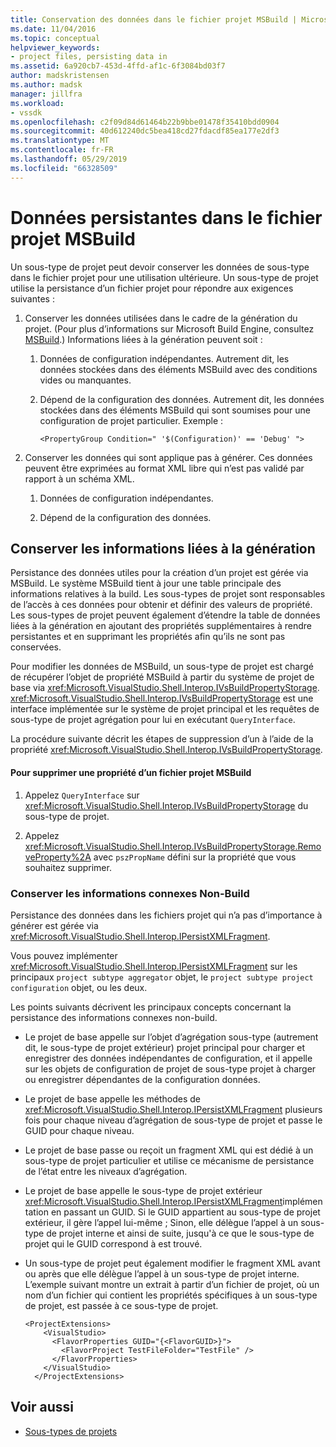 ```yaml
---
title: Conservation des données dans le fichier projet MSBuild | Microsoft Docs
ms.date: 11/04/2016
ms.topic: conceptual
helpviewer_keywords:
- project files, persisting data in
ms.assetid: 6a920cb7-453d-4ffd-af1c-6f3084bd03f7
author: madskristensen
ms.author: madsk
manager: jillfra
ms.workload:
- vssdk
ms.openlocfilehash: c2f09d84d61464b22b9bbe01478f35410bdd0904
ms.sourcegitcommit: 40d612240dc5bea418cd27fdacdf85ea177e2df3
ms.translationtype: MT
ms.contentlocale: fr-FR
ms.lasthandoff: 05/29/2019
ms.locfileid: "66328509"
---
```

# <a name="persisting-data-in-the-msbuild-project-file"></a>Données persistantes dans le fichier projet MSBuild
Un sous-type de projet peut devoir conserver les données de sous-type dans le fichier projet pour une utilisation ultérieure. Un sous-type de projet utilise la persistance d’un fichier projet pour répondre aux exigences suivantes :

1. Conserver les données utilisées dans le cadre de la génération du projet. (Pour plus d’informations sur Microsoft Build Engine, consultez [MSBuild](../../msbuild/msbuild.md).) Informations liées à la génération peuvent soit :

    1. Données de configuration indépendantes. Autrement dit, les données stockées dans des éléments MSBuild avec des conditions vides ou manquantes.

    2. Dépend de la configuration des données. Autrement dit, les données stockées dans des éléments MSBuild qui sont soumises pour une configuration de projet particulier. Exemple :

        ```
        <PropertyGroup Condition=" '$(Configuration)' == 'Debug' ">
        ```

2. Conserver les données qui sont applique pas à générer. Ces données peuvent être exprimées au format XML libre qui n’est pas validé par rapport à un schéma XML.

    1. Données de configuration indépendantes.

    2. Dépend de la configuration des données.

## <a name="persisting-build-related-information"></a>Conserver les informations liées à la génération
 Persistance des données utiles pour la création d’un projet est gérée via MSBuild. Le système MSBuild tient à jour une table principale des informations relatives à la build. Les sous-types de projet sont responsables de l’accès à ces données pour obtenir et définir des valeurs de propriété. Les sous-types de projet peuvent également d’étendre la table de données liées à la génération en ajoutant des propriétés supplémentaires à rendre persistantes et en supprimant les propriétés afin qu’ils ne sont pas conservées.

 Pour modifier les données de MSBuild, un sous-type de projet est chargé de récupérer l’objet de propriété MSBuild à partir du système de projet de base via <xref:Microsoft.VisualStudio.Shell.Interop.IVsBuildPropertyStorage>. <xref:Microsoft.VisualStudio.Shell.Interop.IVsBuildPropertyStorage> est une interface implémentée sur le système de projet principal et les requêtes de sous-type de projet agrégation pour lui en exécutant `QueryInterface`.

 La procédure suivante décrit les étapes de suppression d’un à l’aide de la propriété <xref:Microsoft.VisualStudio.Shell.Interop.IVsBuildPropertyStorage>.

#### <a name="to-remove-a-property-from-an-msbuild-project-file"></a>Pour supprimer une propriété d’un fichier projet MSBuild

1. Appelez `QueryInterface` sur <xref:Microsoft.VisualStudio.Shell.Interop.IVsBuildPropertyStorage> du sous-type de projet.

2. Appelez <xref:Microsoft.VisualStudio.Shell.Interop.IVsBuildPropertyStorage.RemoveProperty%2A> avec `pszPropName` défini sur la propriété que vous souhaitez supprimer.

### <a name="persisting-non-build-related-information"></a>Conserver les informations connexes Non-Build
 Persistance des données dans les fichiers projet qui n’a pas d’importance à générer est gérée via <xref:Microsoft.VisualStudio.Shell.Interop.IPersistXMLFragment>.

 Vous pouvez implémenter <xref:Microsoft.VisualStudio.Shell.Interop.IPersistXMLFragment> sur les principaux `project subtype aggregator` objet, le `project subtype project configuration` objet, ou les deux.

 Les points suivants décrivent les principaux concepts concernant la persistance des informations connexes non-build.

- Le projet de base appelle sur l’objet d’agrégation sous-type (autrement dit, le sous-type de projet extérieur) projet principal pour charger et enregistrer des données indépendantes de configuration, et il appelle sur les objets de configuration de projet de sous-type projet à charger ou enregistrer dépendantes de la configuration données.

- Le projet de base appelle les méthodes de <xref:Microsoft.VisualStudio.Shell.Interop.IPersistXMLFragment> plusieurs fois pour chaque niveau d’agrégation de sous-type de projet et passe le GUID pour chaque niveau.

- Le projet de base passe ou reçoit un fragment XML qui est dédié à un sous-type de projet particulier et utilise ce mécanisme de persistance de l’état entre les niveaux d’agrégation.

- Le projet de base appelle le sous-type de projet extérieur <xref:Microsoft.VisualStudio.Shell.Interop.IPersistXMLFragment>implémentation en passant un GUID. Si le GUID appartient au sous-type de projet extérieur, il gère l’appel lui-même ; Sinon, elle délègue l’appel à un sous-type de projet interne et ainsi de suite, jusqu'à ce que le sous-type de projet qui le GUID correspond à est trouvé.

- Un sous-type de projet peut également modifier le fragment XML avant ou après que elle délègue l’appel à un sous-type de projet interne. L’exemple suivant montre un extrait à partir d’un fichier de projet, où un nom d’un fichier qui contient les propriétés spécifiques à un sous-type de projet, est passée à ce sous-type de projet.

    ```
    <ProjectExtensions>
        <VisualStudio>
          <FlavorProperties GUID="{<FlavorGUID>}">
            <FlavorProject TestFileFolder="TestFile" />
          </FlavorProperties>
        </VisualStudio>
      </ProjectExtensions>
    ```

## <a name="see-also"></a>Voir aussi
- [Sous-types de projets](../../extensibility/internals/project-subtypes.md)